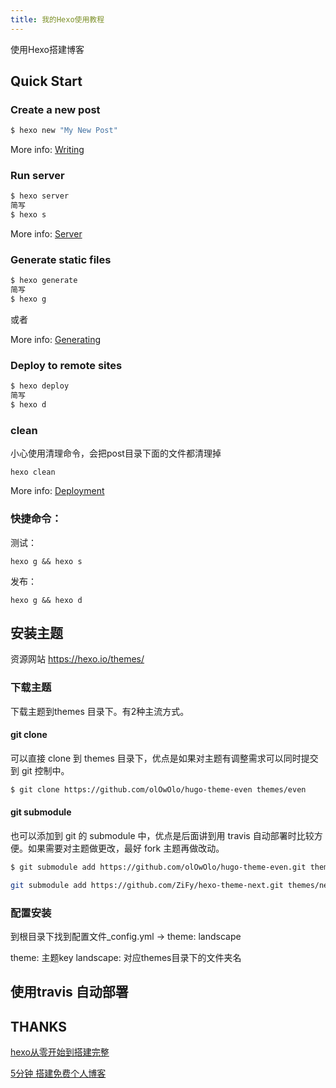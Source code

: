```yaml
---
title: 我的Hexo使用教程
---
```

使用Hexo搭建博客

## Quick Start

### Create a new post

``` bash
$ hexo new "My New Post"
```

More info: [Writing](https://hexo.io/docs/writing.html)

### Run server

``` bash
$ hexo server
简写
$ hexo s
```

More info: [Server](https://hexo.io/docs/server.html)

### Generate static files

``` bash
$ hexo generate
简写
$ hexo g
```
或者

More info: [Generating](https://hexo.io/docs/generating.html)

### Deploy to remote sites

``` bash
$ hexo deploy
简写
$ hexo d

```
### clean
小心使用清理命令，会把post目录下面的文件都清理掉

```
hexo clean
```

More info: [Deployment](https://hexo.io/docs/deployment.html)

### 快捷命令：




测试：
```
hexo g && hexo s
```

发布：

```
hexo g && hexo d
```
## 安装主题

资源网站 https://hexo.io/themes/

### 下载主题
下载主题到themes 目录下。有2种主流方式。

#### git clone
可以直接 clone 到 themes 目录下，优点是如果对主题有调整需求可以同时提交到 git 控制中。

``` bash
$ git clone https://github.com/olOwOlo/hugo-theme-even themes/even
```
#### git submodule
也可以添加到 git 的 submodule 中，优点是后面讲到用 travis 自动部署时比较方便。如果需要对主题做更改，最好 fork 主题再做改动。

``` bash
$ git submodule add https://github.com/olOwOlo/hugo-theme-even.git themes/even

git submodule add https://github.com/ZiFy/hexo-theme-next.git themes/next
```

### 配置安装
到根目录下找到配置文件_config.yml -> theme: landscape

theme: 主题key
landscape: 对应themes目录下的文件夹名


## 使用travis 自动部署



## THANKS
[hexo从零开始到搭建完整](https://www.cnblogs.com/visugar/p/6821777.html)

[5分钟 搭建免费个人博客](https://www.jianshu.com/p/4eaddcbe4d12)